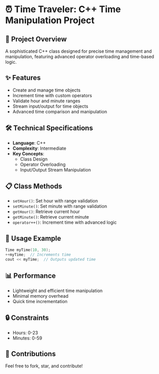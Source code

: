 # ⏰ Time Traveler: C++ Time Manipulation Project

## 🚀 Project Overview
A sophisticated C++ class designed for precise time management and manipulation, featuring advanced operator overloading and time-based logic.

## ✨ Features
- Create and manage time objects
- Increment time with custom operators
- Validate hour and minute ranges
- Stream input/output for time objects
- Advanced time comparison and manipulation

## 🛠 Technical Specifications
- **Language**: C++
- **Complexity**: Intermediate
- **Key Concepts**: 
  - Class Design
  - Operator Overloading
  - Input/Output Stream Manipulation

## 📋 Class Methods
- `setHour()`: Set hour with range validation
- `setMinute()`: Set minute with range validation
- `getHour()`: Retrieve current hour
- `getMinute()`: Retrieve current minute
- `operator++()`: Increment time with advanced logic

## 🧩 Usage Example
```cpp
Time myTime(10, 30);
++myTime;  // Increments time
cout << myTime;  // Outputs updated time
```

## 📊 Performance
- Lightweight and efficient time manipulation
- Minimal memory overhead
- Quick time incrementation

## 🔒 Constraints
- Hours: 0-23
- Minutes: 0-59

## 🤝 Contributions
Feel free to fork, star, and contribute!
